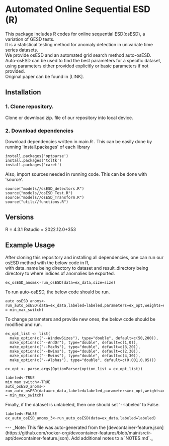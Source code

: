 
# Automated Online Sequential ESD (R)

This package includes R codes for online sequential ESD(osESD), a variation of GESD tests.  
It is a statistical testing method for anomaly detection in univariate time series datasets.  
We provide osESD and an automated grid search method auto-osESD.  
Auto-osESD can be used to find the best parameters for a specific dataset,  
using parameters either provided explicitly or basic parameters if not provided.  
Original paper can be found in [LINK].  

## Installation
### 1. Clone repository.
Clone or download zip. file of our repository into local device.

### 2. Download dependencies
Download dependencies written in main.R . 
This can be easily done by running 'install.packages' of each library
```
install.packages('optparse')
install.packages('tcltk')
install.packages('caret')
```

Also, import sources needed in running code. 
This can be done with 'source'.
```
source("models//osESD_detectors.R")
source("models//osESD_Test.R")
source("models//osESD_Transform.R")
source("utils//functions.R")
```


## Versions
R = 4.3.1
Rstudio = 2022.12.0+353






## Example Usage

After cloning this repository and installing all dependencies, one can run our osESD method with the below code in R,  
with data_name being directory to dataset and result_directory being directory to where indices of anomalies be exported.

```
ex_osESD_anoms<-run_osESD(data=ex_data,size=size)
```

To run auto-osESD, the below code should be run.  

```
auto_osESD_anoms<-run_auto_osESD(data=ex_data,labeled=labeled,parameters=ex_opt,weights=ex_weights,min_max_switch = min_max_switch)
```

To change parameters and provide new ones, the below code should be modified and run.  

```
ex_opt_list <- list(
  make_option(c("--WindowSizes"), type="double", default=c(50,200)),
  make_option(c("--AndOr"), type="double", default=c(1,0)),
  make_option(c("--MaxRs"), type="double", default=c(3,20)),
  make_option(c("--Dwins"), type="double", default=c(2,30)),
  make_option(c("--Rwins"), type="double", default=c(4,30)),
  make_option(c("--Alphas"), type="double", default=c(0.001,0.05)))

ex_opt <- parse_args(OptionParser(option_list = ex_opt_list))

labeled<-TRUE
min_max_switch<-TRUE
auto_osESD_anoms<-run_auto_osESD(data=ex_data,labeled=labeled,parameters=ex_opt,weights=ex_weights,min_max_switch = min_max_switch)
```

Finally, if the dataset is unlabeled, then one should set '--labeled' to False.  
```
labeled<-FALSE
ex_auto_osESD_anoms_3<-run_auto_osESD(data=ex_data,labeled=labeled)
```




<!---
## Options

| Options Id | Description | Type | Default Value |
|-----|-----|-----|-----|
| vscodeRSupport | Install R packages to make vscode-R work. lsp means the `languageserver` package, full means lsp plus the `httpgd` package. | string | minimal |
| installDevTools | Install the `devtools` R package. | boolean | false |
| installREnv | Install the `renv` R package. | boolean | false |
| installRMarkdown | Install the `rmarkdown` R package. It is required for R Markdown or Quarto documentation. | boolean | false |
| installJupyterlab | Install and setup JupyterLab (via `python3 -m pip`). JupyterLab is a web-based interactive development environment for notebooks. | boolean | false |
| installRadian | Install radian (via `python3 -m pip`). radian is an R console with multiline editing and rich syntax highlight. | boolean | false |
| installVscDebugger | Install the `vscDebugger` R package from the GitHub repo. It is required for the VSCode-R-Debugger. | boolean | false |
| useTesting | For Debian, install packages from Debian testing. If false, the R package installed by apt may be out of date. | boolean | true |
| installBspm | Install and enable BSPM (Bridge to System Package Manager) to install R packages. This option is only working on Ubuntu now. | boolean | false |




## Customizations

### VS Code Extensions

- `REditorSupport.r`




## Supported platforms

`linux/amd64` platform `debian`, `ubuntu:focal` and `ubuntu:jammy`.

If the `useTesting` is `true`, `linux/arm64` platform `debian` also supported.











### Binary installation via apt

This feature will configure apt to install R and R packages.

Packages that can be installed via apt can be displayed with the following command.

```sh
apt-cache search "^r-.*" | sort
```

For example, the following command installs the `dplyr` package.

```sh
apt-get -y install --no-install-recommends r-cran-dplyr
```

Thanks to [r2u](https://eddelbuettel.github.io/r2u/), on Ubuntu,
all packages on CRAN and BioConductor can be installed via apt.

If you want to install R packages via apt during the container build phase,
you can use [the `ghcr.io/rocker-org/devcontainer-features/apt-packages` Feature](https://github.com/rocker-org/devcontainer-features/blob/main/src/apt-packages)
to do so.

```json
"features": {
    "ghcr.io/rocker-org/devcontainer-features/r-apt:latest": {},
    "ghcr.io/rocker-org/devcontainer-features/apt-packages:1": {
        "packages": "r-cran-curl"
    }
},
"overrideFeatureInstallOrder": [
    "ghcr.io/rocker-org/devcontainer-features/r-apt"
]
```

`ghcr.io/rocker-org/devcontainer-features/apt-packages` is not guaranteed to install after this Feature,
so be sure to set up [the `overrideFeatureInstallOrder` property](https://containers.dev/implementors/features/#overrideFeatureInstallOrder).

### Source installation via R

Packages that cannot be installed via apt must be installed using the R functions.

For more information, please check [the Rocker Project website](https://rocker-project.org/use/extending.html).


### Binary installation via R with bspm

If set the `installBspm` option to `true`, this Feature will install and set up
the [`bspm` R package](https://github.com/Enchufa2/bspm).

`bspm` provides functions to manage packages via the distribution's package manager.

Known limitation: `bspm` does not seem to work correctly on Debian.
(<https://github.com/rocker-org/devcontainer-features/pull/169#issuecomment-1665839740>)

## Python package installation

This feature has some options to install Python packages such as `jupyterlab`.
When installing Python packages, if `python3 -m pip` is not available, it will install `python3-pip` via apt.

This feature set `PIP_BREAK_SYSTEM_PACKAGES=1` when installing Python packages.

## References

- [Rocker Project](https://rocker-project.org)
---!>

---

_Note: This file was auto-generated from the [devcontainer-feature.json](https://github.com/rocker-org/devcontainer-features/blob/main/src/r-apt/devcontainer-feature.json).  Add additional notes to a `NOTES.md`._
